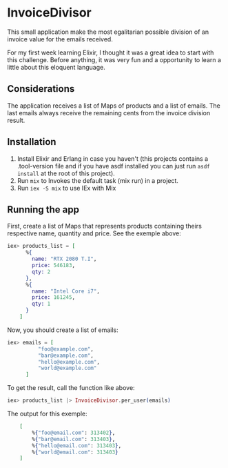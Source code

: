 # InvoiceDivisor

This small application make the most egalitarian possible division of an invoice value for the emails received.

For my first week learning Elixir, I thought it was a great idea to start with this challenge. Before anything, it was very fun and a opportunity to learn a little about this eloquent language.

## Considerations

The application receives a list of Maps of products and a list of emails.
The last emails always receive the remaining cents from the invoice division result.

## Installation

 1. Install Elixir and Erlang in case you haven't (this projects contains a .tool-version file and if you have asdf installed you can just run `asdf install` at the root of this project).
 3. Run `mix` to Invokes the default task (mix run) in a project.
 4. Run `iex -S mix` to use IEx with Mix

## Running the app

First, create a list of Maps that represents products containing theirs respective name, quantity and price. See the exemple above:

```elixir
iex> products_list = [
      %{
        name: "RTX 2080 T.I",
        price: 546183,
        qty: 2
      },
      %{
        name: "Intel Core i7",
        price: 161245,
        qty: 1
      }
    ]
```

Now, you should create a list of emails:

```elixir
iex> emails = [
          "foo@example.com",
          "bar@example.com",
          "hello@example.com",
          "world@example.com"
      ]
```

To get the result, call the function like above:

```elixir
iex> products_list |> InvoiceDivisor.per_user(emails)
```

The output for this exemple:
```elixir
    [
        %{"foo@email.com": 313402},
        %{"bar@email.com": 313403},
        %{"hello@email.com": 313403},
        %{"world@email.com": 313403}
    ]
```